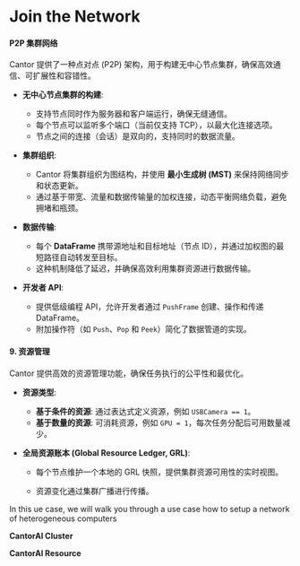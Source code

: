 # Join the Network

#### **P2P 集群网络**

Cantor 提供了一种点对点 (P2P) 架构，用于构建无中心节点集群，确保高效通信、可扩展性和容错性。

- **无中心节点集群的构建**:
  - 支持节点同时作为服务器和客户端运行，确保无缝通信。
  - 每个节点可以监听多个端口（当前仅支持 TCP），以最大化连接选项。
  - 节点之间的连接（会话）是双向的，支持同时的数据流量。

- **集群组织**:
  - Cantor 将集群组织为图结构，并使用 **最小生成树 (MST)** 来保持网络同步和状态更新。
  - 通过基于带宽、流量和数据传输量的加权连接，动态平衡网络负载，避免拥堵和瓶颈。

- **数据传输**:
  - 每个 **DataFrame** 携带源地址和目标地址（节点 ID），并通过加权图的最短路径自动转发至目标。
  - 这种机制降低了延迟，并确保高效利用集群资源进行数据传输。

- **开发者 API**:
  - 提供低级编程 API，允许开发者通过 `PushFrame` 创建、操作和传递 DataFrame。
  - 附加操作符（如 `Push`、`Pop` 和 `Peek`）简化了数据管道的实现。



#### **9. 资源管理**

Cantor 提供高效的资源管理功能，确保任务执行的公平性和最优化。

- **资源类型**:

  - **基于条件的资源**: 通过表达式定义资源，例如 `USBCamera == 1`。
  - **基于数量的资源**: 可消耗资源，例如 `GPU = 1`，每次任务分配后可用数量减少。

- **全局资源账本 (Global Resource Ledger, GRL)**:

  - 每个节点维护一个本地的 GRL 快照，提供集群资源可用性的实时视图。

  - 资源变化通过集群广播进行传播。

    

In this ue case, we will walk you through a use case how to setup a network of heterogeneous computers

**CantorAI Cluster**

**CantorAI Resource**

